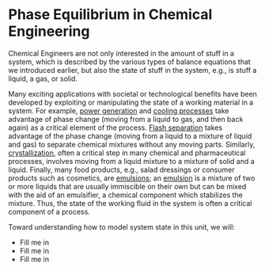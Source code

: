 # Phase Equilibrium in Chemical Engineering

Chemical Engineers are not only interested in the amount of stuff in a system, which is described by the various types of balance equations that we introduced earlier, but also the state of stuff in the system, e.g., is stuff a liquid, a gas, or solid. 

Many exciting applications with societal or technological benefits have been developed by exploiting or manipulating the state of a working material in a system. For example, [power generation](https://en.wikipedia.org/wiki/Rankine_cycle) and [cooling processes](https://en.wikipedia.org/wiki/Vapor-compression_refrigeration) take advantage of phase change (moving from a liquid to gas, and then back again) as a critical element of the process. [Flash separation](https://en.wikipedia.org/wiki/Flash_evaporation) takes advantage of the phase change (moving from a liquid to a mixture of liquid and gas) to separate chemical mixtures without any moving parts. Similarly, [crystallization](https://en.wikipedia.org/wiki/Crystallization), often a critical step in many chemical and pharmaceutical processes, involves moving from a liquid mixture to a mixture of solid and a liquid. Finally, many food products, e.g., salad dressings or consumer products such as cosmetics, are [emulsions](https://en.wikipedia.org/wiki/Emulsion); an [emulsion](https://en.wikipedia.org/wiki/Emulsion) is a mixture of two or more liquids that are usually immiscible on their own but can be mixed with the aid of an emulsifier, a chemical component which stabilizes the mixture. Thus, the state of the working fluid in the system is often a critical component of a process. 

Toward understanding how to model system state in this unit, we will:
* Fill me in
* Fill me in
* Fill me in
